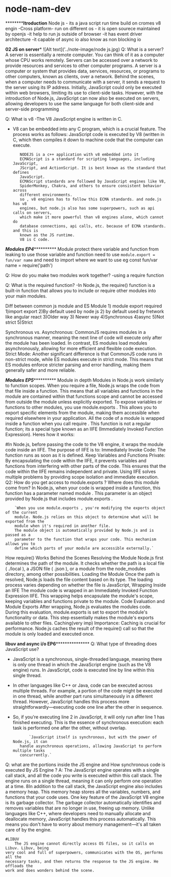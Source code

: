 # node-nam-dev
**********************Itroduction**************
Node js
    - its a java script run time build on cromes v8 engin 
    -Cross platform- run on different os
    - it is open sourece maintained by openjs
    -it help to run js outside of browser
    -it has event driver architecture 
    -it capable of async io also know as non blocking io


******************02 JS on server*******************
![Alt text]('../note-image/node js.jpg)
Q: What is a server?
        A server is essentially a remote computer. You can think of it as a computer
        whose CPU works remotely.
        Servers can be accessed over a network to provide resources and services to
        other computer programs.
        A server is a computer or system that provides data, services, resources, or
        programs to other computers, known as clients, over a network.
        Behind the scenes, when a computer needs to communicate with a server, it
        sends a request to the server using its IP address. Initially, JavaScript could only
        be executed within web browsers, limiting its use to client-side tasks. However,
        with the introduction of Node.js, JavaScript can now also be executed on servers,
        allowing developers to use the same language for both client-side and server-side
        programming

Q: What is v8
    -The V8 JavaScript engine is written in C.
   - V8 can be embedded into any C program, which is a crucial feature.
    The process works as follows: JavaScript code is executed by V8 (written in
    C, which then compiles it down to machine code that the computer can
    execute.


            NODEJS is a c++ application with v8 embedded into it
            ECMAScript is a standard for scripting languages, including JavaScript,
            JScript, and ActionScript. It is best known as the standard that defines
            JavaScript.
            ECMAScript standards are followed by JavaScript engines like V8,
            SpiderMonkey, Chakra, and others to ensure consistent behavior across
            different environments.
            so , v8 engines has to follow this ECMA standards. and node.js has v8
            engines, but node.js also has some superpowers, such as api calls on servers,
            which make it more powerful than v8 engines alone, which cannot do
            database connections, api calls, etc. because of ECMA standards. and this is
            known as the JS runtime.
            V8 is C code.


*********************Modules EP4*******************************
Module protect there variable and function from leaking 
to use those variable and function need to use `module.export = fun/var name`
and need to import where we want to use eg const fun/var name = require('path')

Q: How do you make two modules work together?
    -using a require function

Q: What is the required function?
    -In Node.js, the require() function is a built-in function that allows you to include or
    require other modules into your main modules.

Diff between        common js module        and        ES Module
                1) module export required        1)import export
                2)By default used by node js     2) by default used by fretwork like angular react
                3)Older way                      3) Newer way
                4)Synchronous                    4)async
                5)Not strict                     5)Strict


Synchronous vs. Asynchronous: CommonJS requires modules in a
synchronous manner, meaning the next line of code will execute only after the
module has been loaded. In contrast, ES modules load modules
asynchronously, allowing for more efficient and flexible code execution. 
Strict Mode: Another significant difference is that CommonJS code runs in
non-strict mode, while ES modules execute in strict mode. This means that ES
modules enforce stricter parsing and error handling, making them generally
safer and more reliable.



*********************Modules EP5*******************************
Module in depth
        Modules in Node.js work similarly to function scopes. When you require a file,
    Node.js wraps the code from that file inside a function. This means that all
    variables and functions in the module are contained within that functions
    scope and cannot be accessed from outside the module unless explicitly
    exported.
        To expose variables or functions to other modules, you use module.exports . This
    allows you to export specific elements from the module, making them
    accessible when required elsewhere in your application.
    All the code of a module is wrapped inside a function when you call require .
    This function is not a regular function; its a special type known as an IIFE
    (Immediately Invoked Function Expression). Heres how it works:



   #In Node.js, before passing the code to the V8 engine, it wraps the module code inside an IIFE. The purpose of IIFE is to:
        Immediately Invoke Code: The function runs as soon as it is defined.
        Keep Variables and Functions Private: By encapsulating the code within the
        IIFE, it prevents variables and functions from interfering with other parts of the
        code. This ensures that the code within the IIFE remains independent and
        private.
        Using IIFE solves multiple problems by providing scope isolation and immediate
        execution.
Q2: How do you get access to module.exports ? Where does this
    module come from?
        In Node.js, when your code is wrapped inside a function, this function has a parameter named module . 
        This parameter is an object provided by Node.js that includes module.exports .

        `When you use module.exports , you're modifying the exports object of the current
        module. Node.js relies on this object to determine what will be exported from the
        module when it's required in another file.
        The module object is automatically provided by Node.js and is passed as a
        parameter to the function that wraps your code. This mechanism allows you to
        define which parts of your module are accessible externally.`

How require() Works Behind the Scenes
     Resolving the Module
        Node.js first determines the path of the module. It checks whether the
        path is a local file ( ./local ), a JSON file ( .json ), or a module from the
        node_modules directory, among other possibilities.
     Loading the Module
        Once the path is resolved, Node.js loads the file content based on its type.
        The loading process varies depending on whether the file is JavaScript,
     Wrapping Inside an IIFE
        The module code is wrapped in an Immediately Invoked Function
        Expression IIFE. This wrapping helps encapsulate the module's scope,
        keeping variables and functions private to the module.
     Code Evaluation and Module Exports
        After wrapping, Node.js evaluates the modules code. During this
        evaluation, module.exports is set to export the module's functionality or
        data. This step essentially makes the module's exports available to other
        files.
     Caching(very imp)
        Importance: Caching is crucial for performance. Node.js caches the result
        of the require() call so that the module is only loaded and executed once.

**************************libuv and async i/o EP6*****************************************
Q: What type of threading does JavaScript use?
   - JavaScript is a synchronous, single-threaded language, meaning there is only
    one thread in which the JavaScript engine (such as the V8 engine) runs. In
    JavaScript, code is executed line by line within this single thread.
   - In other languages like C++ or Java, code can be executed across multiple
    threads. For example, a portion of the code might be executed in one thread,
    while another part runs simultaneously in a different thread. However,
    JavaScript handles this process more straightforwardly—executing code one
    line after the other in sequence.
   - So, if you're executing line 2 in JavaScript, it will only run after line 1 has
    finished executing. This is the essence of synchronous execution: each task is
    performed one after the other, without overlap.


                `JavaScript itself is synchronous, but with the power of Node.js, it can
            handle asynchronous operations, allowing JavaScript to perform multiple tasks
            concurrently.`
Q: what are the portions inside the JS engine and How synchronous code is executed By JS Engine ?
A:
    The JavaScript engine operates with a single call stack, and all the code you
    write is executed within this call stack. The engine runs on a single thread,
    meaning it can only perform one operation at a time.
    8In addition to the call stack, the JavaScript engine also includes a memory
    heap. This memory heap stores all the variables, numbers, and functions that
    your code uses.
    One key feature of the JavaScript V8 engine is its garbage collector. The
    garbage collector automatically identifies and removes variables that are no
    longer in use, freeing up memory. Unlike languages like C++, where
    developers need to manually allocate and deallocate memory, JavaScript
    handles this process automatically. This means you don't have to worry about
    memory management—it's all taken care of by the engine.


    #LIBUV
        The JS engine cannot directly access OS files, so it calls on Libuv. Libuv, being
    very cool and full of superpowers, communicates with the OS, performs all the
    necessary tasks, and then returns the response to the JS engine. He offloads the
    work and does wonders behind the scene.